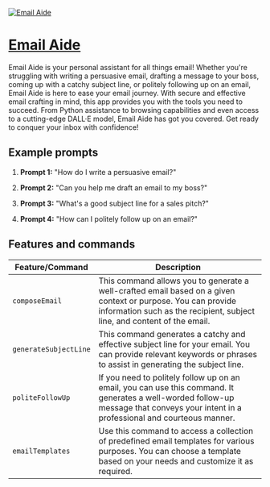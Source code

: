 [![Email Aide](https://files.oaiusercontent.com/file-7OaJQBXMYJz6rqfDcLZvk7Yg?se=2123-10-18T17%3A39%3A01Z&sp=r&sv=2021-08-06&sr=b&rscc=max-age%3D31536000%2C%20immutable&rscd=attachment%3B%20filename%3DEmailAideLoge1.png&sig=jMj0ayG1GZd1cfal7U6%2BWyiuOLy/1BiCt7pMMK4CkPA%3D)](https://chat.openai.com/g/g-hviwh5HAr-email-aide)

# [Email Aide](https://chat.openai.com/g/g-hviwh5HAr-email-aide)

Email Aide is your personal assistant for all things email! Whether you're struggling with writing a persuasive email, drafting a message to your boss, coming up with a catchy subject line, or politely following up on an email, Email Aide is here to ease your email journey. With secure and effective email crafting in mind, this app provides you with the tools you need to succeed. From Python assistance to browsing capabilities and even access to a cutting-edge DALL·E model, Email Aide has got you covered. Get ready to conquer your inbox with confidence!

## Example prompts

1. **Prompt 1:** "How do I write a persuasive email?"

2. **Prompt 2:** "Can you help me draft an email to my boss?"

3. **Prompt 3:** "What's a good subject line for a sales pitch?"

4. **Prompt 4:** "How can I politely follow up on an email?"

## Features and commands

| Feature/Command | Description |
| --- | --- |
| `composeEmail` | This command allows you to generate a well-crafted email based on a given context or purpose. You can provide information such as the recipient, subject line, and content of the email. |
| `generateSubjectLine` | This command generates a catchy and effective subject line for your email. You can provide relevant keywords or phrases to assist in generating the subject line. |
| `politeFollowUp` | If you need to politely follow up on an email, you can use this command. It generates a well-worded follow-up message that conveys your intent in a professional and courteous manner. |
| `emailTemplates` | Use this command to access a collection of predefined email templates for various purposes. You can choose a template based on your needs and customize it as required. |